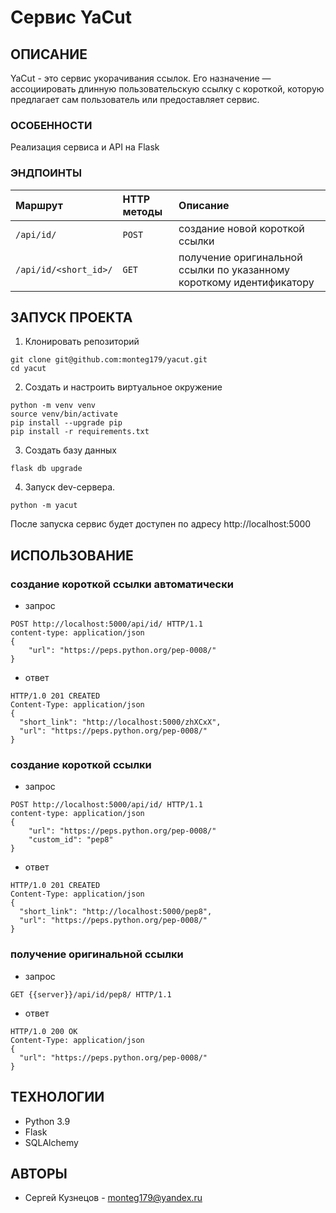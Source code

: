 # Сервис YaCut

## ОПИСАНИЕ
YaCut - это сервис укорачивания ссылок. Его назначение — ассоциировать длинную пользовательскую ссылку с короткой, которую предлагает сам пользователь или предоставляет сервис.

### ОСОБЕННОСТИ
Реализация сервиса и API на Flask

### ЭНДПОИНТЫ
| Маршрут | HTTP методы | Описание |
|:---|:---|:---|
| `/api/id/` | `POST` | создание новой короткой ссылки |
| `/api/id/<short_id>/` | `GET` | получение оригинальной ссылки по указанному короткому идентификатору |

## ЗАПУСК ПРОЕКТА
1. Клонировать репозиторий
```
git clone git@github.com:monteg179/yacut.git
cd yacut
```
2. Создать и настроить виртуальное окружение
```
python -m venv venv
source venv/bin/activate
pip install --upgrade pip
pip install -r requirements.txt
```
3. Создать базу данных
```
flask db upgrade
```
4. Запуск dev-сервера.
```
python -m yacut
```
После запуска сервис будет доступен по адресу http://localhost:5000

## ИСПОЛЬЗОВАНИЕ

### создание короткой ссылки автоматически 
- запрос
```
POST http://localhost:5000/api/id/ HTTP/1.1
content-type: application/json
{
    "url": "https://peps.python.org/pep-0008/"
}
```
- ответ
```
HTTP/1.0 201 CREATED
Content-Type: application/json
{
  "short_link": "http://localhost:5000/zhXCxX",
  "url": "https://peps.python.org/pep-0008/"
}
```
### создание короткой ссылки 
- запрос
```
POST http://localhost:5000/api/id/ HTTP/1.1
content-type: application/json
{
    "url": "https://peps.python.org/pep-0008/"
    "custom_id": "pep8"
}
```
- ответ
```
HTTP/1.0 201 CREATED
Content-Type: application/json
{
  "short_link": "http://localhost:5000/pep8",
  "url": "https://peps.python.org/pep-0008/"
}
```
### получение оригинальной ссылки
- запрос
```
GET {{server}}/api/id/pep8/ HTTP/1.1
```
- ответ
```
HTTP/1.0 200 OK
Content-Type: application/json
{
  "url": "https://peps.python.org/pep-0008/"
}
```


## ТЕХНОЛОГИИ
- Python 3.9
- Flask
- SQLAlchemy

## АВТОРЫ
* Сергей Кузнецов - monteg179@yandex.ru
